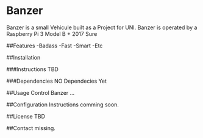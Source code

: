 # Banzer



Banzer is a small Vehicule built as a Project for UNI.
Banzer is operated by a Raspberry Pi 3 Model B + 2017 Sure




##Features
  -Badass
  -Fast
  -Smart
  -Etc


##Installation

###Instructions
TBD

###Dependencies
NO Dependecies Yet

##Usage
Control Banzer ...

##Configuration
Instructions comming soon.



##License
TBD

##Contact
missing.


